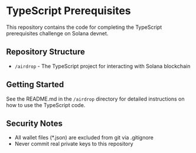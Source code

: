 # TypeScript Prerequisites

This repository contains the code for completing the TypeScript prerequisites challenge on Solana devnet.

## Repository Structure

- `/airdrop` - The TypeScript project for interacting with Solana blockchain

## Getting Started

See the README.md in the `/airdrop` directory for detailed instructions on how to use the TypeScript code.

## Security Notes

- All wallet files (*.json) are excluded from git via .gitignore
- Never commit real private keys to this repository
